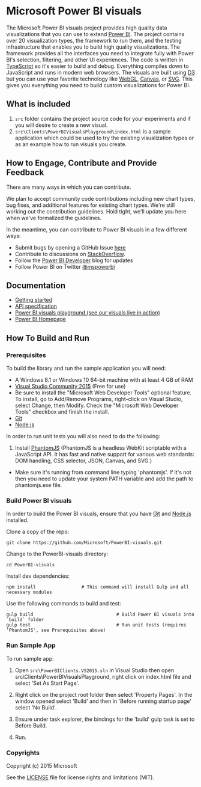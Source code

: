 # Microsoft Power BI visuals

The Microsoft Power BI visuals project provides high quality data visualizations that you can use to extend [Power BI](https://powerbi.microsoft.com/).  The project contains over 20 visualization types, the framework to run them, and the testing infrastructure that enables you to build high quality visualizations.  The framework provides all the interfaces you need to integrate fully with Power BI's selection, filtering, and other UI experiences.  The code is written in [TypeScript](http://www.typescriptlang.org/) so it's easier to build and debug. Everything compiles down to JavaScript and runs in modern web browsers.  The visuals are built using [D3](http://d3js.org/) but you can use your favorite technology like [WebGL](https://en.wikipedia.org/wiki/WebGL), [Canvas](https://en.wikipedia.org/wiki/Canvas_element), or [SVG](https://en.wikipedia.org/wiki/Scalable_Vector_Graphics). This gives you everything you need to build custom visualizations for Power BI.

## What is included

1. `src` folder contains the project source code for your experiments and if you will desire to create a new visual.
2. `src\Clients\PowerBIVisualsPlayground\index.html` is a sample application which could be used to try the existing visualization types or as an example how to run visuals you create.

## How to Engage, Contribute and Provide Feedback

There are many ways in which you can contribute.  

We plan to accept community code contributions including new chart types, bug fixes, and additional features for existing chart types.  We're still working out the contribution guidelines. Hold tight, we'll update you here when we've formalized the guidelines.

In the meantime, you can contribute to Power BI visuals in a few different ways:
* Submit bugs by opening a GitHub Issue [here](https://github.com/Microsoft/PowerBI-visuals/issues)
* Contribute to discussions on [StackOverflow](http://stackoverflow.com/questions/tagged/powerbi).
* Follow the [Power BI Developer](http://blogs.msdn.com/powerbidev) blog for updates
* Follow Power BI on Twitter [@mspowerbi](http://twitter.com/mspowerbi)

## Documentation

*  [Getting started](https://github.com/Microsoft/PowerBI-visuals/wiki)
*  [API specification](http://microsoft.github.io/PowerBI-visuals/interfaces/powerbi.ivisual.html)
*  [Power BI visuals playground (see our visuals live in action)](http://microsoft.github.io/PowerBI-visuals/playground/index.html)
*  [Power BI Homepage](https://powerbi.microsoft.com/)

## How To Build and Run

### Prerequisites

To build the library and run the sample application you will need:

- A Windows 8.1 or Windows 10 64-bit machine with at least 4 GB of RAM
- [Visual Studio Community 2015](https://www.visualstudio.com/vs-2015-product-editions) (Free for use)
 -  Be sure to install the "Microsoft Web Developer Tools" optional feature. To install, go to Add/Remove Programs, right-click on Visual Studio, select Change, then Modify. Check the "Microsoft Web Developer Tools" checkbox and finish the install.
- [Git](http://git-scm.com/book/en/v2/Getting-Started-Installing-Git#Installing-on-Windows)
- [Node.js](https://nodejs.org/download/)

In order to run unit tests you will also need to do the following:

1. Install [PhantomJS](http://phantomjs.org/) (PhantomJS is a headless WebKit scriptable with a JavaScript API. It has fast and native support for various web standards: DOM handling, CSS selector, JSON, Canvas, and SVG.)
 * Make sure it's running from command line typing 'phantomjs'. If it's not then you need to update your system PATH variable and add the path to phantomjs.exe file.

### Build Power BI visuals

In order to build the Power BI visuals, ensure that you have [Git](http://git-scm.com/book/en/v2/Getting-Started-Installing-Git#Installing-on-Windows) and [Node.js](http://nodejs.org/download/) installed.

Clone a copy of the repo:

```
git clone https://github.com/Microsoft/PowerBI-visuals.git
```

Change to the PowerBI-visuals directory:

```
cd PowerBI-visuals
```

Install dev dependencies:

```
npm install  				# This command will install Gulp and all necessary modules
```

Use the following commands to build and test:
```
gulp build                               # Build Power BI visuals into `build` folder
gulp test                                # Run unit tests (requires 'PhantomJS', see Prerequisites above)
```

### Run Sample App

To run sample app:

1. Open `src\PowerBIClients.VS2015.sln` in Visual Studio then open src\Clients\PowerBIVisualsPlayground\, right click on index.html file and select 'Set As Start Page'.

2. Right click on the project root folder then select 'Property Pages'. In the window opened select 'Build' and then in 'Before running startup page' select 'No Build'.

3. Ensure under task explorer, the bindings for the 'build' gulp task is set to Before Build.

4. Run.

### Copyrights

Copyright (c) 2015 Microsoft

See the [LICENSE](/LICENSE) file for license rights and limitations (MIT).
